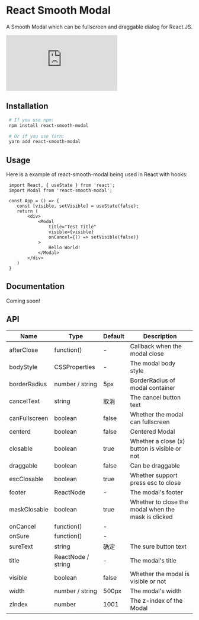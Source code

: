 
# React Smooth Modal

A Smooth Modal which can be fullscreen and draggable dialog for React.JS.

![gzip size](https://img.badgesize.io/https:/unpkg.com/react-smooth-modal@0.0.16/dist/react-smooth-modal.cjs.production.min.js?compression=gzip)


## Installation

```bash
 # If you use npm:
 npm install react-smooth-modal

 # Or if you use Yarn:
 yarn add react-smooth-modal
```


## Usage

Here is a example of react-smooth-modal being used in React with hooks: 

```tsx
 import React, { useState } from 'react';
 import Modal from 'react-smooth-modal';

 const App = () => {
    const [visible, setVisible] = useState(false);
    return (
        <div>
            <Modal
                title="Test Title"
                visible={visible}
                onCancel={() => setVisible(false)}
            >
                Hello World!
            </Modal>
        </div> 
    )
 }
```

## Documentation

Coming soon!

## API

| Name                  | Type               | Default       | Description                                         |
| --------------------- | ------------------ | ------------- | --------------------------------------------------- |
| afterClose            | function()         | -             | Callback when the modal close                       |
| bodyStyle             | CSSProperties      | -             | The modal body style                                |
| borderRadius          | number / string    | 5px           | BorderRadius of modal container                     |
| cancelText            | string             | 取消           | The cancel button text                              |
| canFullscreen         | boolean            | false         | Whether the modal can fullscreen                    |
| centerd               | boolean            | false         | Centered Modal                                      |
| closable              | boolean            | true          | Whether a close (x) button is visible or not        |
| draggable             | boolean            | false         | Can be draggable                                    |
| escClosable           | boolean            | true          | Whether support press esc to close                  |
| footer                | ReactNode          | -             | The modal's footer                                  |
| maskClosable          | boolean            | true          | Whether to close the modal when the mask is clicked |
| onCancel              | function()         | -             |                                                     |
| onSure                | function()         | -             |                                                     |
| sureText              | string             | 确定           | The sure button text                                |
| title                 | ReactNode / string | -             | The modal's title                                   |
| visible               | boolean            | false         | Whether the modal is visible or not                 |
| width                 | number / string    | 500px         | The modal's width                                   |
| zIndex                | number             | 1001          | The z-index of the Modal                            |







